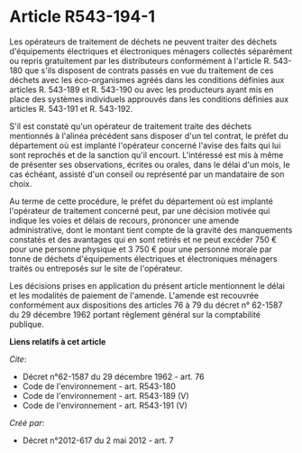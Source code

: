 # Article R543-194-1

Les opérateurs de traitement de déchets ne peuvent traiter des déchets d'équipements électriques et électroniques ménagers
collectés séparément ou repris gratuitement par les distributeurs conformément à l'article R. 543-180 que s'ils disposent de
contrats passés en vue du traitement de ces déchets avec les éco-organismes agréés dans les conditions définies aux articles
R. 543-189 et R. 543-190 ou avec les producteurs ayant mis en place des systèmes individuels approuvés dans les conditions
définies aux articles R. 543-191 et R. 543-192. 

S'il est constaté qu'un opérateur de traitement traite des déchets mentionnés à l'alinéa précédent sans disposer d'un tel
contrat, le préfet du département où est implanté l'opérateur concerné l'avise des faits qui lui sont reprochés et de la
sanction qu'il encourt. L'intéressé est mis à même de présenter ses observations, écrites ou orales, dans le délai d'un mois,
le cas échéant, assisté d'un conseil ou représenté par un mandataire de son choix. 

Au terme de cette procédure, le préfet du département où est implanté l'opérateur de traitement concerné peut, par une
décision motivée qui indique les voies et délais de recours, prononcer une amende administrative, dont le montant tient
compte de la gravité des manquements constatés et des avantages qui en sont retirés et ne peut excéder 750 € pour une
personne physique et 3 750 € pour une personne morale par tonne de déchets d'équipements électriques et électroniques
ménagers traités ou entreposés sur le site de l'opérateur. 

Les décisions prises en application du présent article mentionnent le délai et les modalités de paiement de l'amende.
L'amende est recouvrée conformément aux dispositions des articles 76 à 79 du décret n° 62-1587 du 29 décembre 1962 portant
règlement général sur la comptabilité publique.

**Liens relatifs à cet article**

_Cite_:

  - Décret n°62-1587 du 29 décembre 1962 - art. 76
  - Code de l'environnement - art. R543-180
  - Code de l'environnement - art. R543-189 (V)
  - Code de l'environnement - art. R543-191 (V)

_Créé par_:

  - Décret n°2012-617 du 2 mai 2012 - art. 7
